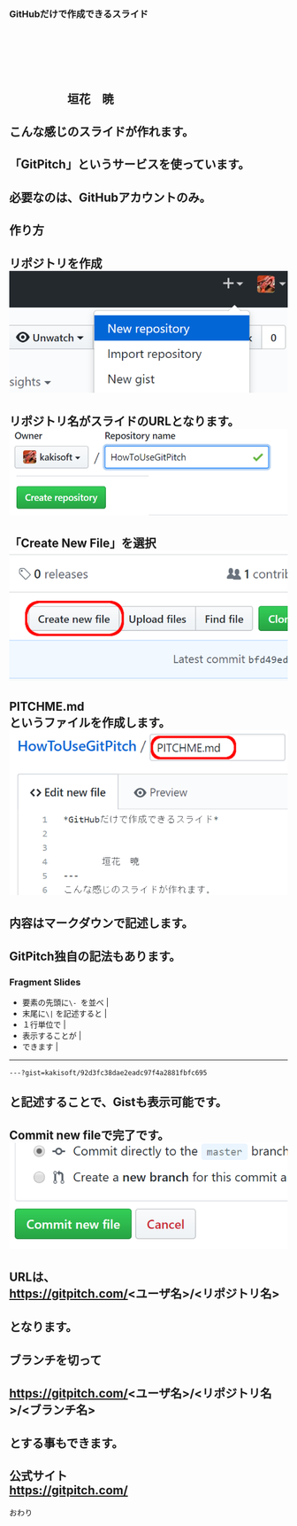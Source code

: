 ### GitHubだけで作成できるスライド
　  

　  
　  
　　　　　垣花　暁
---
こんな感じのスライドが作れます。
---
「GitPitch」というサービスを使っています。
---
必要なのは、GitHubアカウントのみ。
---
作り方
---
リポジトリを作成  
<img src="img/01.png">
---
リポジトリ名がスライドのURLとなります。  
<img src="img/02.png"/>
---
「Create New File」を選択  　
<img src="img/03.png"/>
---
PITCHME.md  
というファイルを作成します。  
<img src="img/04.png"/>  
---
内容はマークダウンで記述します。
---
GitPitch独自の記法もあります。
---
### Fragment Slides
- 要素の先頭に```\- ```を並べ |
- 末尾に```\|``` を記述すると |
- １行単位で                |
- 表示することが            |
- できます                 |
---
```
---?gist=kakisoft/92d3fc38dae2eadc97f4a2881fbfc695
```
と記述することで、Gistも表示可能です。
---
Commit new fileで完了です。  
<img src="img/05.png"/>
---
URLは、   
　  
https://gitpitch.com/<ユーザ名>/<リポジトリ名>  
　   
となります。
---
ブランチを切って  
　  
https://gitpitch.com/<ユーザ名>/<リポジトリ名>/<ブランチ名>  
　  
とする事もできます。
---
公式サイト  
https://gitpitch.com/
---
おわり
